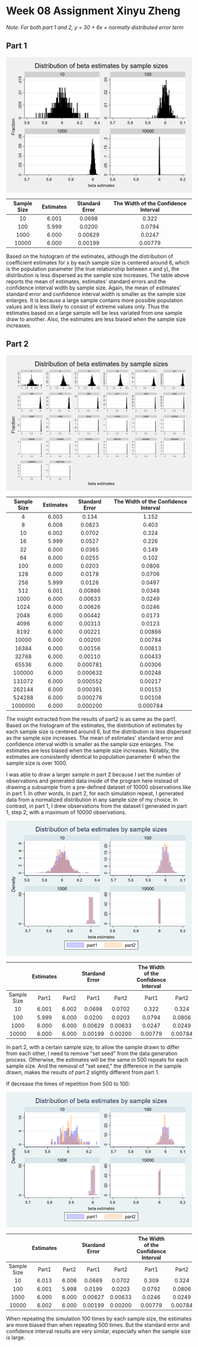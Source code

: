 # Week 08 Assignment Xinyu Zheng

*Note: For both part 1 and 2, y = 30 + 6x + normally distributed error term*

## Part 1

![Part1 Histogram](outputs/part1_hist.png)

| Sample Size | Estimates | Standard Error | The Width of the Confidence Interval |
|:-----------:|:---------:|:--------------:|:------------------------------------:|
| 10 | 6.001 | 0.0698 | 0.322 |
| 100 | 5.999 | 0.0200 | 0.0794 |
| 1000 | 6.000 | 0.00629 | 0.0247 |
| 10000 | 6.000 | 0.00199 | 0.00779 |

Based on the histogram of the estimates, although the distribution of coefficient estimates for x by each sample size is centered around 6, which is the population parameter (the true relationship between x and y), the distribution is less dispersed as the sample size increases. The table above reports the mean of estimates, estimates' standard errors and the confidence interval width by sample size. Again, the mean of estimates' standard error and confidence interval width is smaller as the sample size enlarges. It is because a large sample contains more possible population values and is less likely to consist of extreme values only. Thus the estimates based on a large sample will be less variated from one sample draw to another. Also, the estimates are less biased when the sample size increases.

## Part 2

![Part2 Histogram](outputs/part2_hist.png)

| Sample Size | Estimates | Standard Error | The Width of the Confidence Interval |
|:-----------:|:---------:|:--------------:|:------------------------------------:|
| 4 | 6.003 | 0.134 | 1.152 |
| 8 | 6.008 | 0.0823 | 0.403 |
| 10 | 6.002 | 0.0702 | 0.324 |
| 16 | 5.999 | 0.0527 | 0.226 |
| 32 | 6.000 | 0.0365 | 0.149 |
| 64 | 6.000 | 0.0255 | 0.102 | 
| 100 | 6.000 | 0.0203 | 0.0806 |
| 128 | 6.000 | 0.0178 | 0.0706 |
| 256 | 5.999 | 0.0126 | 0.0497 |
| 512 | 6.001 | 0.00886 | 0.0348 |
| 1000 | 6.000 | 0.00633 | 0.0249 |
| 1024 | 6.000 | 0.00626 | 0.0246 |
| 2048 | 6.000 | 0.00442 | 0.0173 |
| 4096 | 6.000 | 0.00313 | 0.0123 |
| 8192 | 6.000 | 0.00221 | 0.00866 |
| 10000 | 6.000 | 0.00200 | 0.00784 |
| 16384 | 6.000 | 0.00156 | 0.00613 |
| 32768 | 6.000 | 0.00110 | 0.00433 |
| 65536 | 6.000 | 0.000781 | 0.00306 |
| 100000 | 6.000 | 0.000632 | 0.00248 |
| 131072 | 6.000 | 0.000552 | 0.00217 |
| 262144 | 6.000 | 0.000391 | 0.00153 |
| 524288 | 6.000 | 0.000276 | 0.00108 |
| 1000000 | 6.000 | 0.000200 | 0.000784 |

The insight extracted from the results of part2 is as same as the part1. Based on the histogram of the estimates, the distribution of estimates by each sample size is centered around 6, but the distribution is less dispersed as the sample size increases. The mean of estimates' standard error and confidence interval width is smaller as the sample size enlarges. The estimates are less biased when the sample size increases. Notably, the estimates are consistently identical to population parameter 6 when the sample size is over 1000. 

I was able to draw a larger sample in part 2 because I set the number of observations and generated data inside of the program here instead of drawing a subsample from a pre-defined dataset of 10000 observations like in part 1. In other words, in part 2, for each simulation repeat, I generated data from a normalized distribution in any sample size of my choice. In contrast, in part 1, I drew observations from the dataset I generated in part 1, step 2, with a maximum of 10000 observations.

![Histogram: compare part1 and part2](outputs/part1_part2_hist.png)

|             |   Estimates      || Stardand Error    || The Width of the Confidence Interval ||
|:-----------:|:-------:|:-------:|:-------:|:--------:|:-------:|:-------:|     
| Sample Size | Part1   | Part2   | Part1   | Part2    | Part1   | Part2   |
| 10 | 6.001 | 6.002 | 0.0698 |  0.0702 | 0.322 | 0.324 |
| 100 | 5.999 | 6.000 | 0.0200 | 0.0203 | 0.0794 | 0.0806 |
| 1000 | 6.000 | 6.000 | 0.00629 | 0.00633 | 0.0247 | 0.0249 |
| 10000 | 6.000 | 6.000 | 0.00199 | 0.00200 | 0.00779 | 0.00784 |

In part 2, with a certain sample size, to allow the sample drawn to differ from each other, I need to remove "set seed" from the data generation process. Otherwise, the estimates will be the same in 500 repeats for each sample size. And the removal of "set seed," the difference in the sample drawn, makes the results of part 2 slightly different from part 1.

If decrease the times of repetition from 500 to 100:

![Histogram: compare part1 and part2 when repeat 100 times for each sample size](outputs/part1_part2_hist_100.png)

|             |    Estimates     || Stardand Error    || The Width of the Confidence Interval ||
|:-----------:|:-------:|:-------:|:-------:|:--------:|:-------:|:-------:|     
| Sample Size | Part1   | Part2   | Part1   | Part2    | Part1   | Part2   |
| 10 | 6.013 | 6.006 | 0.0669 |  0.0702 | 0.309 | 0.324 |
| 100 | 6.001 | 5.998 | 0.0199 | 0.0203 | 0.0792 | 0.0806 |
| 1000 | 6.000 | 6.000 | 0.00627 | 0.00633 | 0.0246 | 0.0249 |
| 10000 | 6.002 | 6.000 | 0.00199 | 0.00200 | 0.00779 | 0.00784 |

When repeating the simulation 100 times by each sample size, the estimates are more biased than when repeating 500 times. But the standard error and confidence interval results are very similar, especially when the sample size is large.
